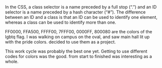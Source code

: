 <p>In the CSS, a class selector is a name preceded by a full stop (“.”) and an ID selector is a name preceded by a hash character (“#”). The difference between an ID and a class is that an ID can be used to identify one element, whereas a class can be used to identify more than one.</p>

<p>FF0000, FFA500, FFFF00, 7FFF00, 0000FF, 800080
are the colors of the lgbtq flag. I was walking on campus on the oval, and saw main hall lit up with the pride colors. decided to use them as a project. </p>

<p>This work cycle was probably the best one yet. Getting to use different codes for colors was the good. from start to finished was interesting as a whole.</p>
